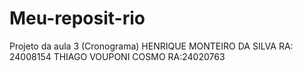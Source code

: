 # Meu-reposit-rio
Projeto da aula 3 (Cronograma)
HENRIQUE MONTEIRO DA SILVA RA: 24008154
THIAGO VOUPONI COSMO RA:24020763
